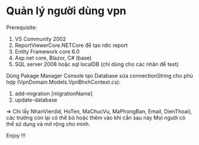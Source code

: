 # Quản lý người dùng vpn
Prerequisite:
1. VS Community 2002
2. ReportViewerCore.NETCore để tạo rdlc report
3. Entity Framework core 6.0
4. Asp.net core, Blazor, C# (base)
5. SQL server 2008 hoặc sql localDB (chỉ dùng cho các nhân để test)

Dùng Pakage Manager Console tạo Database sửa connectionString cho phù hợp (VpnDomain.Models.VpnBhxhContext.cs): 
1. add-migration [migrationName]
2. update-database

=> Chỉ lấy NhanVien(Id, HoTen, MaChucVu, MaPhongBan, Email, DienThoai), các trường còn lại có thể bỏ hoặc thêm vào khi cần sau này
Mọi người có thể sử dụng và mở rộng cho mình.


Enjoy !!!

